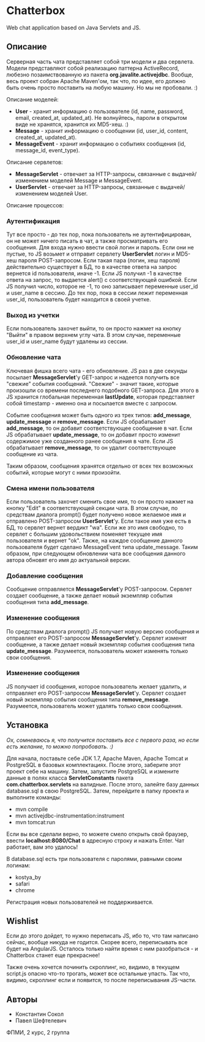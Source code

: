 # Chatterbox
Web chat application based on Java Servlets and JS.

## Описание

Серверная часть чата представляет собой три модели и два сервлета.
Модели представляют собой реализацию паттерна ActiveRecord, любезно позаимствованную из пакета __org.javalite.activejdbc__.
Вообще, весь проект собран Apache Maven'ом, так что, по идее, его должно быть очень просто поставить на любую машину.
Но мы не пробовали. :)

Описание моделей:

* __User__ - хранит информацию о пользователе (id, name, password, email, created_at, updated_at).
Не волнуйтесь, пароли в открытом виде не хранятся, хранится их MD5-хеш. :)
* __Message__ - хранит информацию о сообщении (id, user_id, content, created_at, updated_at).
* __MessageEvent__ - хранит информацию о событиях сообщения (id, message_id, event_type).

Описание сервлетов:

* __MessageServlet__ - отвечает за HTTP-запросы, связанные с выдачей/изменением моделей Message и MessageEvent.
* __UserServlet__ - отвечает за HTTP-запросы, связанные с выдачей/изменением моделей User.

Описание процессов:

### Аутентификация

Тут все просто - до тех пор, пока пользователь не аутентифицирован, он не может ничего писать в чат, а также просматривать его сообщения.
Для входа нужно ввести свой логин и пароль.
Если они не пустые, то JS возьмет и отправит сервлету __UserServlet__ логин и MD5-хеш пароля POST-запросом.
Если такая пара (логин, хеш пароля) действительно существует в БД, то в качестве ответа на запрос вернется id пользователя, иначе -1.
Если JS получил -1 в качестве ответа на запрос, то выдается alert() с соответствующей ошибкой.
Если JS получил число, которое не -1, то оно записывает переменные user_id и user_name в сессию.
До тех пор, пока в сессии лежит переменная user_id, пользователь будет находится в своей учетке.

### Выход из учетки

Если пользователь захочет выйти, то он просто нажмет на кнопку "Выйти" в правом верхнем углу чата.
В этом случае, переменные user_id и user_name будут удалены из сессии.

### Обновление чата

Ключевая фишка всего чата - его обновление. JS раз в две секунды посылает __MessageServlet__'у GET-запрос и надеется получить все "свежие" события сообщений.
"Свежие" - значит такие, которые произошли со времени последнего подобного GET-запроса.
Для этого в JS хранится глобальная переменная __lastUpdate__, которая представляет собой timestamp - именно она и посылается вместе с запросом.

Событие сообщения может быть одного из трех типов: __add_message__, __update_message__ и __remove_message__.
Если JS обрабатывает __add_message__, то он добавит соответствующее сообщение в чат.
Если JS обрабатывает __update_message__, то он добавит просто изменит содержимое уже созданного ранее сообщения в чате.
Если JS обрабатывает __remove_message__, то он удалит соответствующее сообщение из чата.

Таким образом, сообщения хранятся отдельно от всех тех возможных событий, которые могут с ними произойти.

### Смена имени пользователя

Если пользователь захочет сменить свое имя, то он просто нажмет на кнопку "Edit" в соответствующей секции чата.
В этом случае, по средствам диалога prompt() будет получено новое желаемое имя и отправлено POST-запросом __UserServlet__'у.
Если такое имя уже есть в БД, то сервлет вернет вердикт "wa".
Если же это имя свободно, то сервлет с большим удовольствием поменяет текущее имя пользователя и вернет "ok".
Также, на каждое сообщение данного пользователя будет сделано MessageEvent типа update_message.
Таким образом, при следующем обновлении чата все сообщения данного автора обновят его имя до актуальной версии.

### Добавление сообщения

Сообщение отправляется __MessageServlet__'у POST-запросом.
Сервлет создает сообщение, а также делает новый экземпляр события сообщения типа __add_message__.

### Изменение сообщения

По средствам диалога prompt() JS получает новую версию сообщения и отправляет его POST-запросом __MessageServlet__'у.
Сервлет изменят сообщение, а также делает новый экземпляр события сообщения типа __update_message__.
Разумеется, пользователь может изменять только свои сообщения.

### Изменение сообщения

JS получает id сообщения, которое пользователь желает удалить, и отправляет его POST-запросом __MessageServlet__'у.
Сервлет создает новый экземпляр события сообщения типа __remove_message__.
Разумеется, пользователь может удалять только свои сообщения.

## Установка

_Ох, сомневаюсь я, что получится поставить все с первого раза, но если есть желание, то можно попробовать. :)_

Для начала, поставьте себе JDK 1.7, Apache Maven, Apache Tomcat и PostgreSQL в базовых комплектациях.
После этого, заберите этот проект себе на машину.
Затем, запустите PostgreSQL и измените данные в полях класса __ServletConstants__ пакета __com.chatterbox.servlets__ на валидные.
После этого, залейте базу данных database.sql в свою PostgreSQL.
Затем, перейдите в папку проекта и выполните команды:

* mvn compile
* mvn activejdbc-instrumentation:instrument
* mvn tomcat:run

Если вы все сделали верно, то можете смело открыть свой браузер, ввести __localhost:8080/Chat__ в адресную строку и нажать Enter.
Чат работает, вам это удалось!

В database.sql есть три пользователя c паролями, равными своим логинам:

* kostya_by
* safari
* chrome

Регистрация новых пользователей не поддерживается.

## Wishlist

Если до этого дойдет, то нужно переписать JS, ибо то, что там написано сейчас, вообще никуда не годится.
Скорее всего, переписывать все будет на AngularJS.
Осталось только найти время с ним разобраться - и Chatterbox станет еще прекраснее!

Также очень хочется починить скроллинг, но, видимо, в текущем script.js опасно что-то трогать, может все остальные упасть.
Так что, видимо, скроллинг если и появится, то после переписывания JS-части.

## Авторы

* Константин Сокол
* Павел Шефтелевич

ФПМИ, 2 курс, 2 группа
